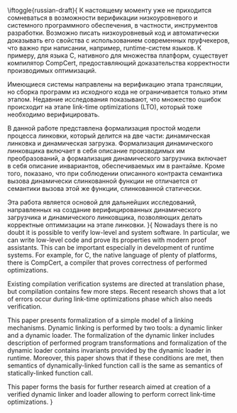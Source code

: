 \iftoggle{russian-draft}{
К настоящему моменту уже не приходится сомневаться в возможности
верификации низкоуровневого и системного программного обеспечения, в
частности, инструментов разработки. Возможно писать низкоуровневый код и
автоматически доказывать его свойства с использованием современных
пруфчекеров, что важно при написании, например, runtime-систем языков.
К примеру, для языка C, нативного для множества платформ, существует
компилятор CompCert, предоставляющий доказательства корректности
производимых оптимизаций.

Имеющиеся системы направлены на верификацию этапа трансляции, но сборка
программ из исходного кода не ограничивается только этим этапом. Недавние
исследования показывают, что множество ошибок происходит на этапе link-time
optimizations (LTO), который тоже необходимо верифицировать.

В данной работе представлена формализация простой модели процесса
линковки, который делится на две части: динамическая линковка и
динамическая загрузка. Формализация динамического линковщика включает в
себя описание производимых им преобразований, а формализация динамического
загрузчика включает в себя описание инвариантов, обеспечиваемых им в
рантайме. Кроме того, показано, что при соблюдении описанного контракта
семантика вызова динамически слинкованной функции не отличается от
семантики вызова этой же функции, слинкованной статически.

Эта работа является основой для дальнейших исследований, направленных на
создание верифицированных динамического загрузчика и динамического
линковщика, позволяющих делать корректные оптимизации на этапе линковки.
}{
Nowadays there is no doubt it is possible to verify low-level and system
software. In particular, we can write low-level code and prove its
properties with modern proof assistants. This can be important especially
in development of runtime systems. For example, for C, the native language
of plenty of platforms, there
is CompCert, a compiler that proves correctness of performed optimizations.

Existing compilation verification systems are directed at translation
phase, but compilation contains few more steps. Recent research shows that
a lot of errors occur during link-time optimizations phase which also
needs verification.

This paper presents formalization of a simple model of a linking mechanisms.
Dynamic linking is performed by two tools: a dynamic linker and a dynamic
loader. The formalization of the dynamic linker includes description of
performed program transformations and formalization of the dynamic loader
contains invariants provided by the dynamic loader in runtime. Moreover,
this paper shows that if these conditions are met, then semantics of
dynamically-linked function call is the same as semantics of
statically-linked function
call.

This paper forms the basis for further research aimed at creation of a
verified dynamic linker and loader allowing to perform correct
link-time optimizations.
}
